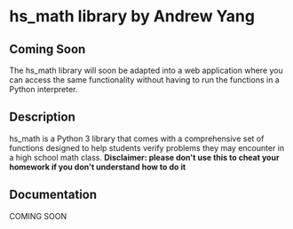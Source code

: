 # hs_math library by Andrew Yang

## Coming Soon
The hs_math library will soon be adapted into a web application where you can access the same functionality without having to run the functions in a Python interpreter.

## Description
hs_math is a Python 3 library that comes with a comprehensive set of functions designed to help students verify problems they may encounter in a high school math class. **Disclaimer: please don't use this to cheat your homework if you don't understand how to do it**

## Documentation
COMING SOON
